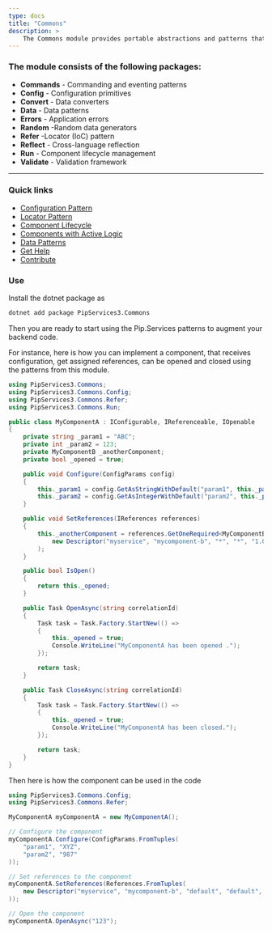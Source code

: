 ```yaml
---
type: docs
title: "Commons"
description: > 
    The Commons module provides portable abstractions and patterns that can be used to implement non-trivial business logic in applications and services. The code provides a reasonably thin abstraction layer over most fundamental functions and delivers symmetric implementation that can be quickly ported between different platforms.
---
```


<h3>The module consists of the following packages:</h3>

* **Commands** - Commanding and eventing patterns
* **Config** - Configuration primitives
* **Convert** - Data converters
* **Data** - Data patterns
* **Errors** - Application errors
* **Random** -Random data generators
* **Refer** -Locator (IoC) pattern
* **Reflect** - Cross-language reflection
* **Run** - Component lifecycle management
* **Validate** - Validation framework
---

### Quick links

* [Configuration Pattern](https://www.pipservices.org/recipies/configuration)
* [Locator Pattern](https://www.pipservices.org/recipies/references)
* [Component Lifecycle](https://www.pipservices.org/recipies/component-lifecycle)
* [Components with Active Logic](https://www.pipservices.org/recipies/active-logic)
* [Data Patterns](https://www.pipservices.org/recipies/memory-persistence)
* [Get Help](https://www.pipservices.org/community/help)
* [Contribute](https://www.pipservices.org/community/contribute)

### Use

Install the dotnet package as
```bash
dotnet add package PipServices3.Commons
```

Then you are ready to start using the Pip.Services patterns to augment your backend code.

For instance, here is how you can implement a component, that receives configuration, get assigned references,
can be opened and closed using the patterns from this module.

```cs
using PipServices3.Commons;
using PipServices3.Commons.Config;
using PipServices3.Commons.Refer;
using PipServices3.Commons.Run;

public class MyComponentA : IConfigurable, IReferenceable, IOpenable
{
    private string _param1 = "ABC";
    private int _param2 = 123;
    private MyComponentB _anotherComponent;
    private bool _opened = true;

    public void Configure(ConfigParams config)
    {
        this._param1 = config.GetAsStringWithDefault("param1", this._param1);
        this._param2 = config.GetAsIntegerWithDefault("param2", this._param2);
    }

    public void SetReferences(IReferences references)
    {
        this._anotherComponent = references.GetOneRequired<MyComponentB>(
            new Descriptor("myservice", "mycomponent-b", "*", "*", "1.0")
        );
    }

    public bool IsOpen()
    {
        return this._opened;
    }

    public Task OpenAsync(string correlationId)
    {
        Task task = Task.Factory.StartNew(() => 
        {
            this._opened = true;
            Console.WriteLine("MyComponentA has been opened .");
        });

        return task;   
    }

    public Task CloseAsync(string correlationId)
    {
        Task task = Task.Factory.StartNew(() =>
        {
            this._opened = true;
            Console.WriteLine("MyComponentA has been closed.");
        });

        return task;        
    }
}

```

Then here is how the component can be used in the code

```cs
using PipServices3.Commons.Config;
using PipServices3.Commons.Refer;

MyComponentA myComponentA = new MyComponentA();

// Configure the component
myComponentA.Configure(ConfigParams.FromTuples(
    "param1", "XYZ",
    "param2", "987"
));

// Set references to the component
myComponentA.SetReferences(References.FromTuples(
    new Descriptor("myservice", "mycomponent-b", "default", "default", "1.0"), myComponentB
));

// Open the component
myComponentA.OpenAsync("123");
```